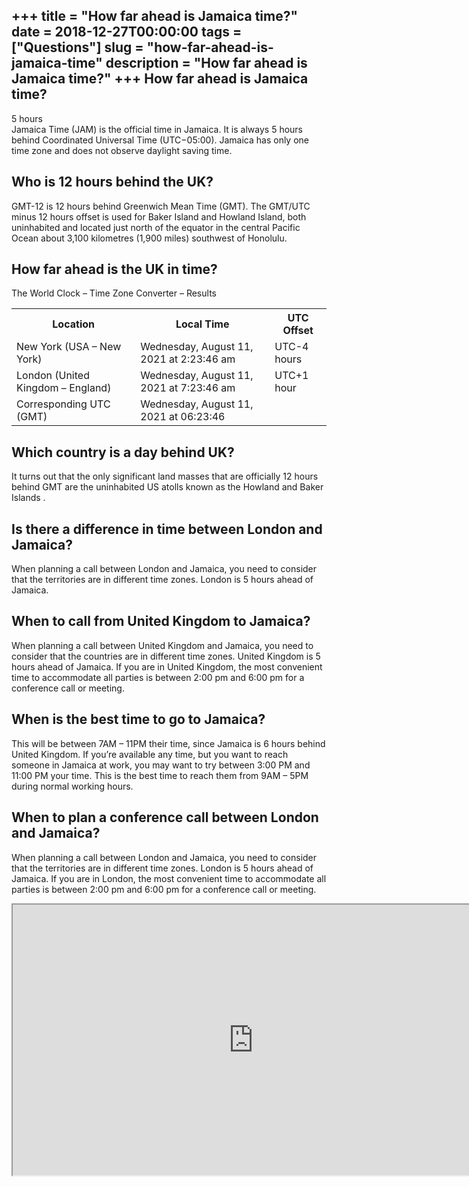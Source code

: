 +++
title = "How far ahead is Jamaica time?"
date = 2018-12-27T00:00:00
tags = ["Questions"]
slug = "how-far-ahead-is-jamaica-time"
description = "How far ahead is Jamaica time?"
+++
How far ahead is Jamaica time?
------------------------------

5 hours  
Jamaica Time (JAM) is the official time in Jamaica. It is always 5 hours behind Coordinated Universal Time (UTC−05:00). Jamaica has only one time zone and does not observe daylight saving time.

Who is 12 hours behind the UK?
------------------------------

GMT-12 is 12 hours behind Greenwich Mean Time (GMT). The GMT/UTC minus 12 hours offset is used for Baker Island and Howland Island, both uninhabited and located just north of the equator in the central Pacific Ocean about 3,100 kilometres (1,900 miles) southwest of Honolulu.

How far ahead is the UK in time?
--------------------------------

The World Clock – Time Zone Converter – Results

<table><tr><th>Location</th><th>Local Time</th><th>UTC Offset</th></tr><tr><td>New York (USA – New York)</td><td>Wednesday, August 11, 2021 at 2:23:46 am</td><td>UTC-4 hours</td></tr><tr><td>London (United Kingdom – England)</td><td>Wednesday, August 11, 2021 at 7:23:46 am</td><td>UTC+1 hour</td></tr><tr><td>Corresponding UTC (GMT)</td><td>Wednesday, August 11, 2021 at 06:23:46</td><td></td></tr></table>

Which country is a day behind UK?
---------------------------------

It turns out that the only significant land masses that are officially 12 hours behind GMT are the uninhabited US atolls known as the Howland and Baker Islands .

Is there a difference in time between London and Jamaica?
---------------------------------------------------------

When planning a call between London and Jamaica, you need to consider that the territories are in different time zones. London is 5 hours ahead of Jamaica.

When to call from United Kingdom to Jamaica?
--------------------------------------------

When planning a call between United Kingdom and Jamaica, you need to consider that the countries are in different time zones. United Kingdom is 5 hours ahead of Jamaica. If you are in United Kingdom, the most convenient time to accommodate all parties is between 2:00 pm and 6:00 pm for a conference call or meeting.

When is the best time to go to Jamaica?
---------------------------------------

This will be between 7AM – 11PM their time, since Jamaica is 6 hours behind United Kingdom. If you’re available any time, but you want to reach someone in Jamaica at work, you may want to try between 3:00 PM and 11:00 PM your time. This is the best time to reach them from 9AM – 5PM during normal working hours.

When to plan a conference call between London and Jamaica?
----------------------------------------------------------

When planning a call between London and Jamaica, you need to consider that the territories are in different time zones. London is 5 hours ahead of Jamaica. If you are in London, the most convenient time to accommodate all parties is between 2:00 pm and 6:00 pm for a conference call or meeting.

<iframe allow="accelerometer; autoplay; clipboard-write; encrypted-media; gyroscope; picture-in-picture" allowfullscreen="" class="__youtube_prefs__  epyt-is-override  no-lazyload" data-no-lazy="1" data-origheight="433" data-origwidth="770" data-skipgform_ajax_framebjll="" height="433" id="_ytid_22259" loading="lazy" src="https://www.youtube.com/embed/rNu8XDBSn10?enablejsapi=1&autoplay=0&cc_load_policy=0&cc_lang_pref=&iv_load_policy=1&loop=0&modestbranding=0&rel=1&fs=1&playsinline=0&autohide=2&theme=dark&color=red&controls=1&" title="YouTube player" width="770"></iframe>